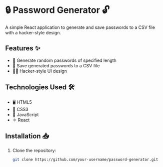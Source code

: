 # 🔒 Password Generator 🔓

A simple React application to generate and save passwords to a CSV file with a hacker-style design.

## Features ✨

- 🔐 Generate random passwords of specified length
- 💾 Save generated passwords to a CSV file
- 🕵️‍♂️ Hacker-style UI design

## Technologies Used 🛠️

- 🖥️ HTML5
- 🎨 CSS3
- 📜 JavaScript
- ⚛️ React

## Installation 📥

1. Clone the repository:

   ```bash
   git clone https://github.com/your-username/password-generator.git
